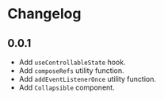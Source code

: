 # Changelog

## 0.0.1

- Add `useControllableState` hook.
- Add `composeRefs` utility function.
- Add `addEventListenerOnce` utility function.
- Add `Collapsible` component.
